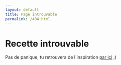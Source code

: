```yaml
---
layout: default
title: Page introuvable
permalink: /404.html
---
```


# Recette introuvable

Pas de panique, tu retrouvera de l'inspiration <a href="/">par ici</a> ;)
